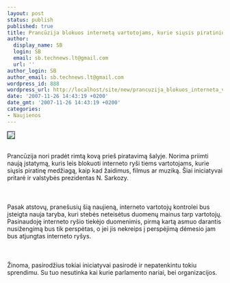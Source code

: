 ```yaml
---
layout: post
status: publish
published: true
title: Prancūzija blokuos internetą vartotojams, kurie siųsis piratinius įrašus
author:
  display_name: SB
  login: SB
  email: sb.technews.lt@gmail.com
  url: ''
author_login: SB
author_email: sb.technews.lt@gmail.com
wordpress_id: 888
wordpress_url: http://localhost/site/new/prancuzija_blokuos_interneta_vartotojams__kurie_siusis_piratinius_irasus/
date: '2007-11-26 14:43:19 +0200'
date_gmt: '2007-11-26 14:43:19 +0200'
categories:
- Naujienos
---
```

<div class="imgright"><img src="http://tbn0.google.com/images?q=tbn:fuw1MwLOmJnQiM:http://www.narm.com/public%2520affairs/sealnew.jpg" border="1"></div>
<p><br>Prancūzija nori pradėt rimtą kovą prieš piratavimą šalyje. Norima priimti naują įstatymą, kuris leis blokuoti interneto ryši tiems vartotojams, kurie siųsis piratinę medžiagą, kaip kad žaidimus, filmus ar muziką. Šiai iniciatyvai pritarė ir valstybės prezidentas N. Sarkozy.<br />
<br><br />
<br>Pasak atstovų, pranešusių šią naujieną, interneto vartotojų kontrolei bus įsteigta nauja taryba, kuri stebės neteisėtus duomenų mainus tarp vartotojų. Pasinaudoję interneto ryšio tiekėjo duomenimis, pirmą kartą asmuo darantis nusižengimą bus tik perspėtas, o jei jis nekreips į perspėjimą dėmesio jam bus atjungtas interneto ryšys.<br />
<br><br />
<br>Žinoma, pasirodžius tokiai iniciatyvai pasirodė ir nepatenkintu tokiu sprendimu. Su tuo nesutinka kai kurie parlamento nariai, bei organizacijos.<br />
<br></p>

